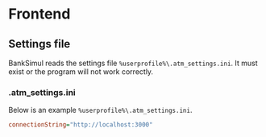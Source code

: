# Frontend

## Settings file

BankSimul reads the settings file `%userprofile%\.atm_settings.ini`.
It must exist or the program will not work correctly.

### .atm_settings.ini

Below is an example `%userprofile%\.atm_settings.ini`.

```ini
connectionString="http://localhost:3000"
```
